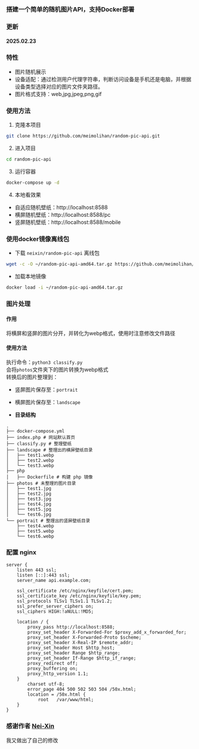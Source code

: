 ### 搭建一个简单的随机图片API，支持Docker部署

### 更新

#### 2025.02.23

### 特性

- 图片随机展示
- 设备适配：通过检测用户代理字符串，判断访问设备是手机还是电脑，并根据设备类型选择对应的图片文件夹路径。
- 图片格式支持：web,jpg,jpeg,png,gif

### 使用方法

1. 克隆本项目
```bash
git clone https://github.com/meimolihan/random-pic-api.git
```

2. 进入项目
```bash
cd random-pic-api
```

3. 运行容器
```bash
docker-compose up -d
```

4. 本地看效果
* 自适应随机壁纸：http://localhost:8588
* 横屏随机壁纸：http://localhost:8588/pc
* 竖屏随机壁纸：http://localhost:8588/mobile


### 使用docker镜像离线包

* 下载 `neixin/random-pic-api` 离线包
```bash
wget -c -O ~/random-pic-api-amd64.tar.gz https://github.com/meimolihan/DockerTarBuilder/releases/download/DockerTarBuilder-AMD64/neixin_random-pic-api-amd64.tar.gz
```

* 加载本地镜像
```bash
docker load -i ~/random-pic-api-amd64.tar.gz
```

### 图片处理

#### 作用
将横屏和竖屏的图片分开，并转化为webp格式，使用时注意修改文件路径

#### 使用方法

执行命令：`python3 classify.py`  
会将`photos`文件夹下的图片转换为webp格式  
转换后的图片整理到：
* 竖屏图片保存至：`portrait`  
* 横屏图片保存至：`landscape`

* **目录结构**

```
.
├── docker-compose.yml
├── index.php # 网站默认首页
├── classify.py # 整理壁纸
├── landscape # 整理出的横屏壁纸目录
│   ├── test1.webp
│   ├── test2.webp
│   └── test3.webp
├── php
│   ├── Dockerfile # 构建 php 镜像
├── photos # 未整理的图片目录
│   ├── test1.jpg
│   ├── test2.jpg
│   ├── test3.jpg
│   ├── test4.jpg
│   ├── test5.jpg
│   └── test6.jpg
└── portrait # 整理出的竖屏壁纸目录
    ├── test4.webp
    ├── test5.webp
    └── test6.webp
```

### 配置 nginx
```nginx
server {
    listen 443 ssl;
    listen [::]:443 ssl;
    server_name api.example.com;

    ssl_certificate /etc/nginx/keyfile/cert.pem;  
    ssl_certificate_key /etc/nginx/keyfile/key.pem;  
    ssl_protocols TLSv1 TLSv1.1 TLSv1.2;
    ssl_prefer_server_ciphers on;
    ssl_ciphers HIGH:!aNULL:!MD5;

    location / {
        proxy_pass http://localhost:8588; 
        proxy_set_header X-Forwarded-For $proxy_add_x_forwarded_for;
        proxy_set_header X-Forwarded-Proto $scheme;
        proxy_set_header X-Real-IP $remote_addr;
        proxy_set_header Host $http_host;
        proxy_set_header Range $http_range;
        proxy_set_header If-Range $http_if_range;
        proxy_redirect off;
        proxy_buffering on;
        proxy_http_version 1.1;
    }
        charset utf-8;
        error_page 404 500 502 503 504 /50x.html;
        location = /50x.html {
            root   /var/www/html;
    }
}
```

### 感谢作者 [Nei-Xin](https://github.com/Nei-Xin/random-pic-api)

我又做出了自己的修改
